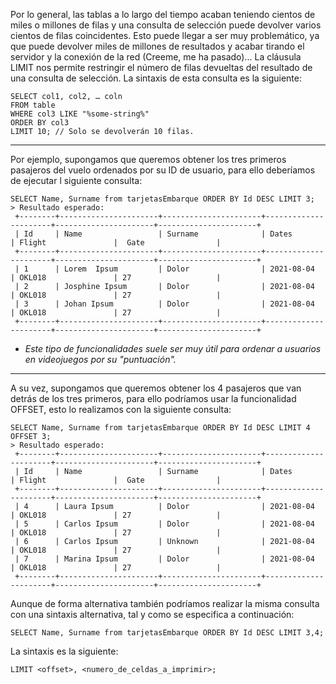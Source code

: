 Por lo general, las tablas a lo largo del tiempo acaban teniendo cientos de miles o millones de filas y una consulta de selección puede devolver varios cientos de filas coincidentes. Esto puede llegar a ser muy problemático, ya que puede devolver miles de millones de resultados y acabar tirando el servidor y la conexión de la red (Creeme, me ha pasado)... La cláusula LIMIT nos permite restringir el número de filas devueltas del resultado de una consulta de selección. La sintaxis de esta consulta es la siguiente:

```
SELECT col1, col2, … coln
FROM table
WHERE col3 LIKE "%some-string%"
ORDER BY col3
LIMIT 10; // Solo se devolverán 10 filas.
```

---

Por ejemplo, supongamos que queremos obtener los tres primeros pasajeros del vuelo ordenados por su ID de usuario, para ello deberíamos de ejecutar l siguiente consulta:

```
SELECT Name, Surname from tarjetasEmbarque ORDER BY Id DESC LIMIT 3;
> Resultado esperado:
 +--------+----------------------+----------------------+----------------------+----------------------+----------------------+
 | Id     | Name                 | Surname              | Dates                | Flight               |  Gate                |
 +--------+----------------------+----------------------+----------------------+----------------------+----------------------+
 | 1      | Lorem  Ipsum         | Dolor                | 2021-08-04           | OKL018               | 27                   |
 | 2      | Josphine Ipsum       | Dolor                | 2021-08-04           | OKL018               | 27                   |
 | 3      | Johan Ipsum          | Dolor                | 2021-08-04           | OKL018               | 27                   |
 +--------+----------------------+----------------------+----------------------+----------------------+----------------------+
```

* *Este tipo de funcionalidades suele ser muy útil para ordenar a usuarios en videojuegos por su "puntuación".*

---

A su vez, supongamos que queremos obtener los 4 pasajeros que van detrás de los tres primeros, para ello podríamos usar la funcionalidad OFFSET, esto lo realizamos con la siguiente consulta:

```
SELECT Name, Surname from tarjetasEmbarque ORDER BY Id DESC LIMIT 4 OFFSET 3;
> Resultado esperado:
 +--------+----------------------+----------------------+----------------------+----------------------+----------------------+
 | Id     | Name                 | Surname              | Dates                | Flight               |  Gate                |
 +--------+----------------------+----------------------+----------------------+----------------------+----------------------+
 | 4      | Laura Ipsum          | Dolor                | 2021-08-04           | OKL018               | 27                   |
 | 5      | Carlos Ipsum         | Dolor                | 2021-08-04           | OKL018               | 27                   |
 | 6      | Carlos Ipsum         | Unknown              | 2021-08-04           | OKL018               | 27                   |
 | 7      | Marina Ipsum         | Dolor                | 2021-08-04           | OKL018               | 27                   |
 +--------+----------------------+----------------------+----------------------+----------------------+----------------------+
```

Aunque de forma alternativa también podríamos realizar la misma consulta con una sintaxis alternativa, tal y como se especifica a continuación:

```
SELECT Name, Surname from tarjetasEmbarque ORDER BY Id DESC LIMIT 3,4;
```

La sintaxis es la siguiente:

```
LIMIT <offset>, <numero_de_celdas_a_imprimir>;
```
